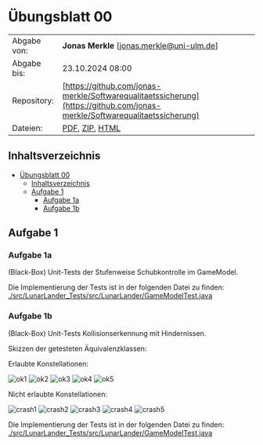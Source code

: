 # Übungsblatt 00

|   |            |
|---|------------|
| Abgabe von: | **Jonas Merkle** [[jonas.merkle@uni-ulm.de](mailto:jonas.merkle@uni-ulm.de?subject=%C3%9Cbung%3A%20Softwarequalit%C3%A4tssicherung)] |
| Abgabe bis: | 23.10.2024 08:00 |
| Repository: | [https://github.com/jonas-merkle/Softwarequalitaetssicherung](https://github.com/jonas-merkle/Softwarequalitaetssicherung) |
| Dateien:    | [PDF](https://jonas-merkle.github.io/Softwarequalitaetssicherung/Uebungsblatt00/Uebungsblatt00_Jonas-Merkle.pdf), [ZIP](https://jonas-merkle.github.io/Softwarequalitaetssicherung/Uebungsblatt00/Uebungsblatt00_Jonas-Merkle.zip), [HTML](https://jonas-merkle.github.io/Softwarequalitaetssicherung/Uebungsblatt00/Uebungsblatt00_Jonas-Merkle.html) |

## Inhaltsverzeichnis

- [Übungsblatt 00](#übungsblatt-00)
  - [Inhaltsverzeichnis](#inhaltsverzeichnis)
  - [Aufgabe 1](#aufgabe-1)
    - [Aufgabe 1a](#aufgabe-1a)
    - [Aufgabe 1b](#aufgabe-1b)

## Aufgabe 1

### Aufgabe 1a

(Black-Box) Unit-Tests der Stufenweise Schubkontrolle im GameModel.

Die Implementierung der Tests ist in der folgenden Datei zu finden: [./src/LunarLander_Tests/src/LunarLander/GameModelTest.java](./src/LunarLander_Tests/src/LunarLander/GameModelTest.java)

### Aufgabe 1b

(Black-Box) Unit-Tests Kollisionserkennung mit Hindernissen.

Skizzen der getesteten Äquivalenzklassen:

Erlaubte Konstellationen:

![ok1](./resources/LanderCollisionClasses-ok1.svg)
![ok2](./resources/LanderCollisionClasses-ok2.svg)
![ok3](./resources/LanderCollisionClasses-ok3.svg)
![ok4](./resources/LanderCollisionClasses-ok4.svg)
![ok5](./resources/LanderCollisionClasses-ok5.svg)

Nicht erlaubte Konstellationen:

![crash1](./resources/LanderCollisionClasses-crash1.svg)
![crash2](./resources/LanderCollisionClasses-crash2.svg)
![crash3](./resources/LanderCollisionClasses-crash3.svg)
![crash4](./resources/LanderCollisionClasses-crash4.svg)
![crash5](./resources/LanderCollisionClasses-crash5.svg)

Die Implementierung der Tests ist in der folgenden Datei zu finden: [./src/LunarLander_Tests/src/LunarLander/GameModelTest.java](./src/LunarLander_Tests/src/LunarLander/GameModelTest.java)
